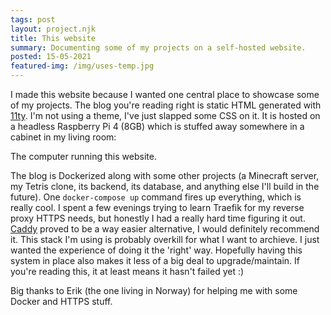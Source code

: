 ```yaml
---
tags: post
layout: project.njk
title: This website
summary: Documenting some of my projects on a self-hosted website.
posted: 15-05-2021
featured-img: /img/uses-temp.jpg
---
```



I made this website because I wanted one central place to showcase some of my projects. The blog you're reading right is static HTML generated with [11ty](11ty). I'm not using a theme, I've just slapped some CSS on it. It is hosted on a headless Raspberry Pi 4 (8GB) which is stuffed away somewhere in a cabinet in my living room:

The computer running this website.

The blog is Dockerized along with some other projects (a Minecraft server, my Tetris clone, its backend, its database, and anything else I'll build in the future). One `docker-compose up` command fires up everything, which is really cool. I spent a few evenings trying to learn Traefik for my reverse proxy HTTPS needs, but honestly I had a really hard time figuring it out. [Caddy](Caddy) proved to be a way easier alternative, I would definitely recommend it. This stack I'm using is probably overkill for what I want to archieve. I just wanted the experience of doing it the 'right' way. Hopefully having this system in place also makes it less of a big deal to upgrade/maintain. If you're reading this, it at least means it hasn't failed yet :)

Big thanks to Erik (the one living in Norway) for helping me with some Docker and HTTPS stuff.
